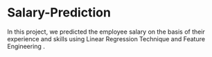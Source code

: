 # Salary-Prediction
In this project, we predicted the employee salary on the basis of their experience and skills using Linear Regression Technique and Feature Engineering .
